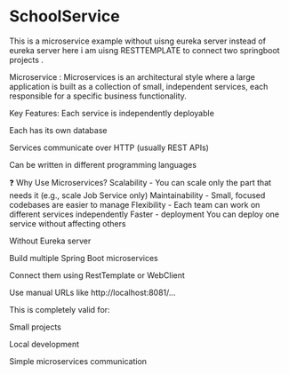# SchoolService

This is a microservice example  without uisng eureka server instead of eureka server here i am uisng RESTTEMPLATE to connect two springboot projects . 

Microservice : 
  Microservices is an architectural style where a large application is built as a collection of small, independent services, each responsible for a specific business functionality.

Key Features:
Each service is independently deployable

Each has its own database

Services communicate over HTTP (usually REST APIs)

Can be written in different programming languages

❓ Why Use Microservices?
Scalability	- You can scale only the part that needs it (e.g., scale Job Service only)
Maintainability -	Small, focused codebases are easier to manage
Flexibility -	Each team can work on different services independently
Faster - deployment	You can deploy one service without affecting others

Without Eureka server

Build multiple Spring Boot microservices

Connect them using RestTemplate or WebClient

Use manual URLs like http://localhost:8081/...

This is completely valid for:

Small projects

Local development

Simple microservices communication
